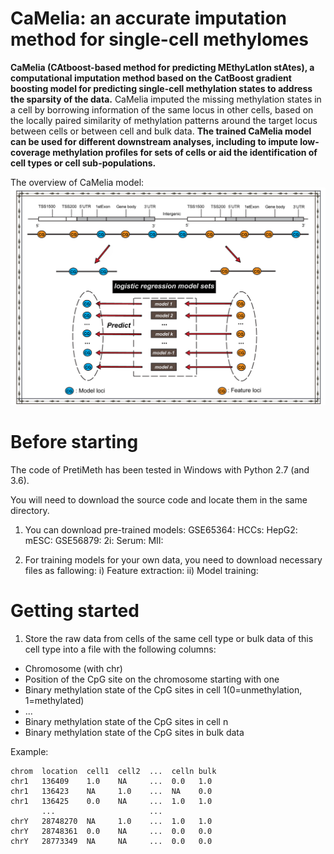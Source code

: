 # CaMelia: an accurate imputation method for single-cell methylomes

**CaMelia (CAtboost-based method for predicting MEthyLatIon stAtes), a computational imputation method based on the CatBoost gradient boosting model for predicting single-cell methylation states to address the sparsity of the data.** CaMelia imputed the missing methylation states in a cell by borrowing information of the same locus in other cells, based on the locally paired similarity of methylation patterns around the target locus between cells or between cell and bulk data. **The trained CaMelia model can be used for different downstream analyses, including to impute low-coverage methylation profiles for sets of cells or aid the identification of cell types or cell sub-populations.**

The overview of CaMelia model:
![image](https://github.com/JxTang-bioinformatics/PretiMeth/raw/master/images/Diagram_of_PretiMeth.png)

# Before starting

The code of PretiMeth has been tested in Windows with Python 2.7 (and 3.6).

You will need to download the source code and locate them in the same directory.

1) You can download pre-trained models:
GSE65364:
HCCs:
HepG2:
mESC:
GSE56879:
2i:
Serum:
MII:

2) For training models for your own data, you need to download necessary files as fallowing:
   i)  Feature extraction:
   ii) Model training:
   

# Getting started
1) Store the raw data from cells of the same cell type or bulk data of this cell type into a file with the following columns:

* Chromosome (with chr)
* Position of the CpG site on the chromosome starting with one
* Binary methylation state of the CpG sites in cell 1(0=unmethylation, 1=methylated)
* ...
* Binary methylation state of the CpG sites in cell n
* Binary methylation state of the CpG sites in bulk data

Example:

```
chrom  location  cell1  cell2  ...  celln bulk
chr1   136409    1.0    NA     ...  0.0   1.0
chr1   136423    NA     1.0    ...  NA    0.0
chr1   136425    0.0    NA     ...  1.0   1.0
       ...                     ...
chrY   28748270  NA     1.0    ...  1.0   1.0
chrY   28748361  0.0    NA     ...  0.0   0.0
chrY   28773349  NA     NA     ...  0.0   0.0
```







